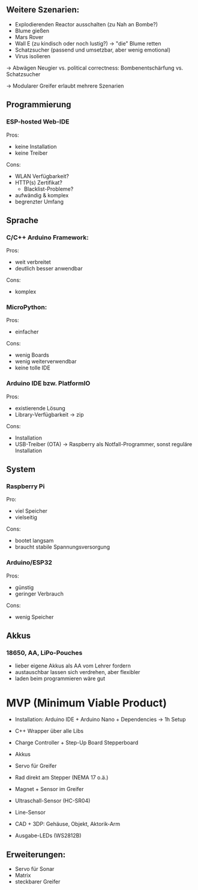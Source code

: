 ## Weitere Szenarien:
- Explodierenden Reactor ausschalten (zu Nah an Bombe?)
- Blume gießen
- Mars Rover 
- Wall E (zu kindisch oder noch lustig?) -> "die" Blume retten
- Schatzsucher (passend und umsetzbar, aber wenig emotional)
- Virus isolieren

-> Abwägen Neugier vs. political correctness:
Bombenentschärfung vs. Schatzsucher

-> Modularer Greifer erlaubt mehrere Szenarien


## Programmierung
### ESP-hosted Web-IDE
Pros:
- keine Installation
- keine Treiber

Cons:
- WLAN Verfügbarkeit?
- HTTP(s) Zertifikat?
  - Blacklist-Probleme?
- aufwändig & komplex
- begrenzter Umfang


## Sprache
### C/C++ Arduino Framework:
Pros:
- weit verbreitet
- deutlich besser anwendbar

Cons:
- komplex


### MicroPython:
Pros:
- einfacher

Cons:
- wenig Boards
- wenig weiterverwendbar
- keine tolle IDE


### Arduino IDE bzw. PlatformIO
Pros:
- existierende Lösung
- Library-Verfügbarkeit -> zip

Cons:
- Installation
- USB-Treiber (OTA)
-> Raspberry als Notfall-Programmer, sonst reguläre Installation


## System
### Raspberry Pi
Pro:
- viel Speicher
- vielseitig 

Cons:
- bootet langsam
- braucht stabile Spannungsversorgung

### Arduino/ESP32
Pros:
- günstig
- geringer Verbrauch

Cons:
- wenig Speicher



## Akkus
### 18650, AA, LiPo-Pouches
- lieber eigene Akkus als AA vom Lehrer fordern
- austauschbar lassen sich verdrehen, aber flexibler
- laden beim programmieren wäre gut



# MVP (Minimum Viable Product)
- Installation: Arduino IDE + Arduino Nano + Dependencies -> 1h Setup

- C++ Wrapper über alle Libs

- Charge Controller + Step-Up Board
Stepperboard
- Akkus

- Servo für Greifer
- Rad direkt am Stepper (NEMA 17 o.ä.)

- Magnet + Sensor im Greifer

- Ultraschall-Sensor (HC-SR04)
- Line-Sensor

- CAD + 3DP: Gehäuse, Objekt, Aktorik-Arm

- Ausgabe-LEDs (WS2812B)

## Erweiterungen:
- Servo für Sonar
- Matrix
- steckbarer Greifer
